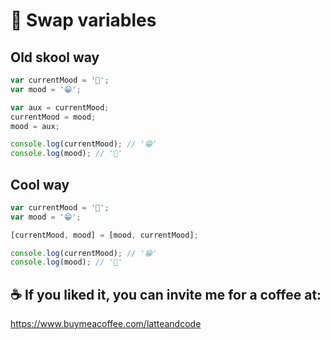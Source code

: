 # 🔁 Swap variables

## Old skool way

```js
var currentMood = '🙁';
var mood = '😁';

var aux = currentMood;
currentMood = mood;
mood = aux;

console.log(currentMood); // '😁'
console.log(mood); // '🙁'
```

## Cool way

```js
var currentMood = '🙁';
var mood = '😁';

[currentMood, mood] = [mood, currentMood];

console.log(currentMood); // '😁'
console.log(mood); // '🙁'
```

## ☕️ If you liked it, you can invite me for a coffee at:

https://www.buymeacoffee.com/latteandcode